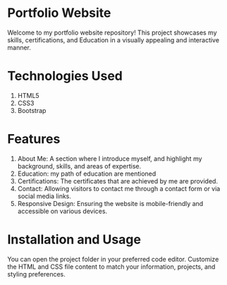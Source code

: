 # Portfolio Website
Welcome to my portfolio website repository! This project showcases my skills, certifications, and Education in a visually appealing and interactive manner.

# Technologies Used
1. HTML5
2. CSS3
3. Bootstrap

# Features
1. About Me: A section where I introduce myself, and highlight my background, skills, and areas of expertise.
2. Education: my path of education are mentioned
3. Certifications: The certificates that are achieved by me are provided.
4. Contact: Allowing visitors to contact me through a contact form or via social media links.
5. Responsive Design: Ensuring the website is mobile-friendly and accessible on various devices.

# Installation and Usage
You can open the project folder in your preferred code editor.
Customize the HTML and CSS file content to match your information, projects, and styling preferences.
